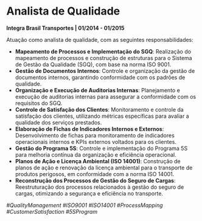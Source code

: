 # Analista de Qualidade

**Integra Brasil Transportes | 01/2014 - 01/2015**

Atuação como analista de qualidade, com as seguintes responsabilidades:

- **Mapeamento de Processos e Implementação do SGQ**: Realização do mapeamento de processos e construção de estruturas para o Sistema de Gestão da Qualidade (SGQ), com base na norma ISO 9001.
- **Gestão de Documentos Internos**: Controle e organização da gestão de documentos internos, garantindo conformidade com os padrões de qualidade.
- **Organização e Execução de Auditorias Internas**: Planejamento e execução de auditorias internas para assegurar a conformidade com os requisitos do SGQ.
- **Controle de Satisfação dos Clientes**: Monitoramento e controle da satisfação dos clientes, utilizando métricas específicas para avaliar a qualidade dos serviços prestados.
- **Elaboração de Fichas de Indicadores Internos e Externos**: Desenvolvimento de fichas para monitoramento de indicadores operacionais internos e KPIs externos voltados para os clientes.
- **Gestão do Programa 5S**: Controle e implementação do Programa 5S para melhoria contínua da organização e eficiência operacional.
- **Planos de Ação e Licença Ambiental (ISO 14001)**: Construção de planos de ação e renovação da licença ambiental para o transporte de produtos perigosos, em conformidade com a norma ISO 14001.
- **Reconstrução dos Processos de Gestão do Seguro de Cargas**: Reestruturação dos processos relacionados à gestão do seguro de cargas, otimizando a segurança e eficiência no transporte.

*#QualityManagement #ISO9001 #ISO14001 #ProcessMapping #CustomerSatisfaction #5SProgram*
